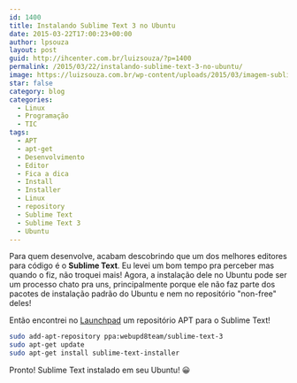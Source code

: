 ```yaml
---
id: 1400
title: Instalando Sublime Text 3 no Ubuntu
date: 2015-03-22T17:00:23+00:00
author: lpsouza
layout: post
guid: http://ihcenter.com.br/luizsouza/?p=1400
permalink: /2015/03/22/instalando-sublime-text-3-no-ubuntu/
image: https://luizsouza.com.br/wp-content/uploads/2015/03/imagem-sublime.png
star: false
category: blog
categories:
  - Linux
  - Programação
  - TIC
tags:
  - APT
  - apt-get
  - Desenvolvimento
  - Editor
  - Fica a dica
  - Install
  - Installer
  - Linux
  - repository
  - Sublime Text
  - Sublime Text 3
  - Ubuntu
---
```

Para quem desenvolve, acabam descobrindo que um dos melhores editores para código é o **Sublime Text**. Eu levei um bom tempo pra perceber mas quando o fiz, não troquei mais! Agora, a instalação dele no Ubuntu pode ser um processo chato pra uns, principalmente porque ele não faz parte dos pacotes de instalação padrão do Ubuntu e nem no repositório "non-free" deles!

Então encontrei no [Launchpad](https://launchpad.net/~webupd8team/+archive/ubuntu/sublime-text-3) um repositório APT para o Sublime Text!

```bash
sudo add-apt-repository ppa:webupd8team/sublime-text-3
sudo apt-get update
sudo apt-get install sublime-text-installer
```

Pronto! Sublime Text instalado em seu Ubuntu! 😀
